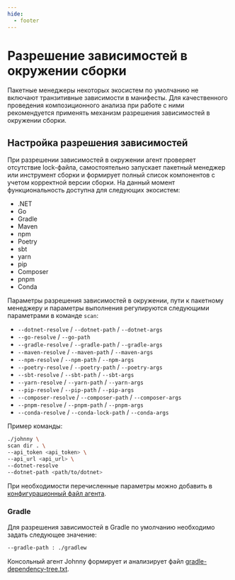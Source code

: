 ```yaml
---
hide:
  - footer
---
```


# Разрешение зависимостей в окружении сборки

Пакетные менеджеры некоторых экосистем по умолчанию не включают транзитивные зависимости в манифесты. Для качественного проведения композиционного анализа при работе с ними рекомендуется применять механизм разрешения зависимостей в окружении сборки.

## Настройка разрешения зависимостей

При разрешении зависимостей в окружении агент проверяет отсутствие lock-файла, самостоятельно запускает пакетный менеджер или инструмент сборки и формирует полный список компонентов с учетом корректной версии сборки. На данный момент функциональность доступна для следующих экосистем:

- .NET
- Go
- Gradle
- Maven
- npm
- Poetry
- sbt
- yarn
- pip
- Composer
- pnpm
- Conda

Параметры разрешения зависимостей в окружении, пути к пакетному менеджеру и параметры выполнения регулируются следующими параметрами в команде `scan`:

- `--dotnet-resolve` / `--dotnet-path` / `--dotnet-args`
- `--go-resolve` / `--go-path`
- `--gradle-resolve` / `--gradle-path` / `--gradle-args`
- `--maven-resolve` / `--maven-path` / `--maven-args`
- `--npm-resolve` / `--npm-path` / `--npm-args`
- `--poetry-resolve` / `--poetry-path` / `--poetry-args`
- `--sbt-resolve` / `--sbt-path` / `--sbt-args`
- `--yarn-resolve` / `--yarn-path` / `--yarn-args`
- `--pip-resolve` / `--pip-path` / `--pip-args`
- `--composer-resolve` / `--composer-path` / `--composer-args`
- `--pnpm-resolve` / `--pnpm-path` / `--pnpm-args`
- `--conda-resolve` / `--conda-lock-path` / `--conda-args`

Пример команды:

``` bash
./johnny \
scan dir . \
--api_token <api_token> \
--api_url <api_url> \
--dotnet-resolve
--dotnet-path <path/to/dotnet>
```

При необходимости перечисленные параметры можно добавить в [конфигурационный файл агента](/agent/config).

### Gradle

Для разрешения зависимостей в Gradle по умолчанию необходимо задать следующее значение:

``` bash
--gradle-path : ./gradlew
```

Консольный агент Johnny формирует и анализирует файл [gradle-dependency-tree.txt](../../dependencies/java#gradle).